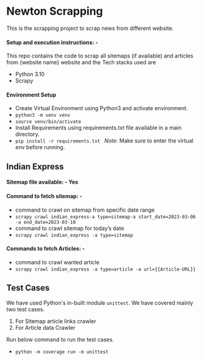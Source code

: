 # Newton Scrapping
This is the scrapping project to scrap news from different website.

#### Setup and execution instructions: - 

This repo contains the code to scrap all sitemaps (if available) and articles from {website name} website and the Tech stacks used are
- Python 3.10
- Scrapy


#### Environment Setup 

- Create Virtual Environment using Python3 and activate environment.
- `python3 -m venv venv`
- `source venv/bin/activate`
- Install Requirements using requirements.txt file available in a main directory.
- `pip install -r requirements.txt ` 
*Note:* Make sure to enter the virtual env before running.


## Indian Express

#### Sitemap file available: - Yes 


#### Command to fetch sitemap: - 

- command to crawl on sitemap from specific date range
- `scrapy crawl indian_express-a type=sitemap-a start_date=2023-03-06 -a end_date=2023-03-10`
- command to crawl sitemap for today’s date
- `scrapy crawl indian_express -a type=sitemap` 


#### Commands to fetch Articles: - 

- command to crawl wanted article
- `scrapy crawl indian_express -a type=article -a url={{Article-URL}}` 

## Test Cases
We have used Python's in-built module `unittest`. We have covered mainly two test cases.
1. For Sitemap article links crawler
2. For Article data Crawler

Run below command to run the test cases.
- `python -m coverage run -m unittest`
